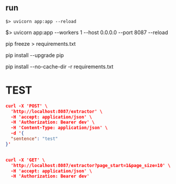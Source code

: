 ## run
```
$> uvicorn app:app --reload
```
$> uvicorn app:app --workers 1 --host 0.0.0.0 --port 8087 --reload

pip freeze > requirements.txt

pip install --upgrade pip

pip install --no-cache-dir -r requirements.txt


# TEST

```json
curl -X 'POST' \
  'http://localhost:8087/extractor' \
  -H 'accept: application/json' \
  -H 'Authorization: Bearer dev' \
  -H 'Content-Type: application/json' \
  -d '{
  "sentence": "test"
}'


curl -X 'GET' \
  'http://localhost:8087/extractor?page_start=1&page_size=10' \
  -H 'accept: application/json' \
  -H 'Authorization: Bearer dev'
```